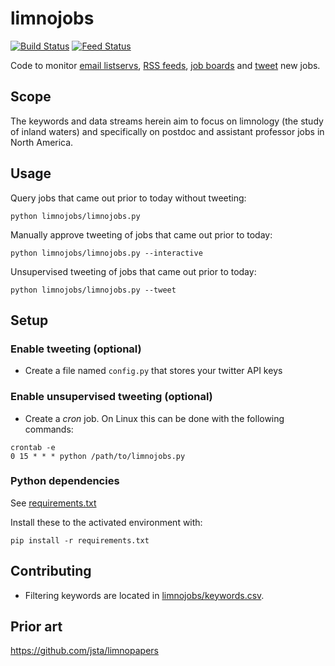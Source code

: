 # limnojobs

[![Build Status](https://api.travis-ci.org/jsta/limnojobs.png)](https://travis-ci.org/jsta/limnojobs) [![Feed Status](https://img.shields.io/badge/feed%20status-good-green.svg)](https://jsta.github.io/limnojobs)

Code to monitor [email listservs](limnojobs/listservs.csv), [RSS feeds](limnojobs/rss.csv), [job boards](limnojobs/boards.csv) and [tweet](https://twitter.com/limno_jobs) new jobs.

## Scope

The keywords and data streams herein aim to focus on limnology (the study of inland waters) and specifically on postdoc and assistant professor jobs in North America. 

## Usage

Query jobs that came out prior to today without tweeting:

`python limnojobs/limnojobs.py`

Manually approve tweeting of jobs that came out prior to today:

`python limnojobs/limnojobs.py --interactive`

Unsupervised tweeting of jobs that came out prior to today:

`python limnojobs/limnojobs.py --tweet`

## Setup

### Enable tweeting (optional)

* Create a file named `config.py` that stores your twitter API keys

### Enable unsupervised tweeting (optional)

* Create a _cron_ job. On Linux this can be done with the following commands:

```
crontab -e 
0 15 * * * python /path/to/limnojobs.py
```

### Python dependencies

See [requirements.txt](requirements.txt)

Install these to the activated environment with:

`pip install -r requirements.txt`

## Contributing

* Filtering keywords are located in [limnojobs/keywords.csv](limnojobs/keywords.csv).

## Prior art

https://github.com/jsta/limnopapers
